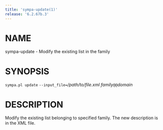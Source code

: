 ```yaml
---
title: 'sympa-update(1)'
release: '6.2.67b.3'
---
```


# NAME

sympa-update - Modify the existing list in the family

# SYNOPSIS

`sympa.pl update` `--input_file=`_/path/to/file.xml_ _family_`@@`_domain_

# DESCRIPTION

Modify the existing list belonging to specified family.
The new description is in the XML file.

